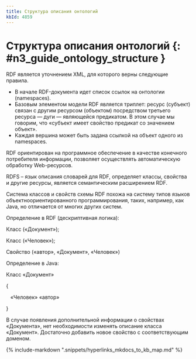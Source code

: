 ```yaml
---
title: Структура описания онтологий
kbId: 4859
---
```


# Структура описания онтологий {: #n3_guide_ontology_structure }

RDF является уточнением XML, для которого верны следующие правила.

- В начале RDF-документа идет список ссылок на онтологии (namespaces).
- Базовым элементом модели RDF является триплет: ресурс (субъект) связан с другим ресурсом (объектом) посредством третьего ресурса — дуги — являющейся предикатом. В этом случае мы говорим, что «субъект имеет свойство предикат со значением объект».
- Каждая вершина может быть задана ссылкой на объект одного из namespaces.

RDF ориентирован на программное обеспечение в качестве конечного потребителя информации, позволяет осуществлять автоматическую обработку Web-ресурсов.

RDFS – язык описания словарей для RDF, определяет классы, свойства и другие ресурсы, является семантическим расширением RDF.

Система классов и свойств схемы RDF похожа на систему типов языков объектноориентированного программирования, таких, например, как Java, но отличается от многих других систем.

Определение в RDF (дескриптивная логика):

Класс («Документ»);

Класс («Человек»);

Свойство («автор», «Документ», «Человек»)

Определение в Java:

Класс «Документ»

{

   «Человек» «автор»

}

В случае появления дополнительной информации о свойствах «Документа», нет необходимости изменять описание класса «Документ». Достаточно добавить новое свойство с соответствующим доменом.

{% include-markdown ".snippets/hyperlinks_mkdocs_to_kb_map.md" %}

